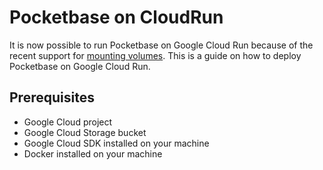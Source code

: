 # Pocketbase on CloudRun

It is now possible to run Pocketbase on Google Cloud Run because of the recent support for [mounting volumes](https://cloud.google.com/run/docs/configuring/services/cloud-storage-volume-mounts). This is a guide on how to deploy Pocketbase on Google Cloud Run.

## Prerequisites

- Google Cloud project
- Google Cloud Storage bucket
- Google Cloud SDK installed on your machine
- Docker installed on your machine
